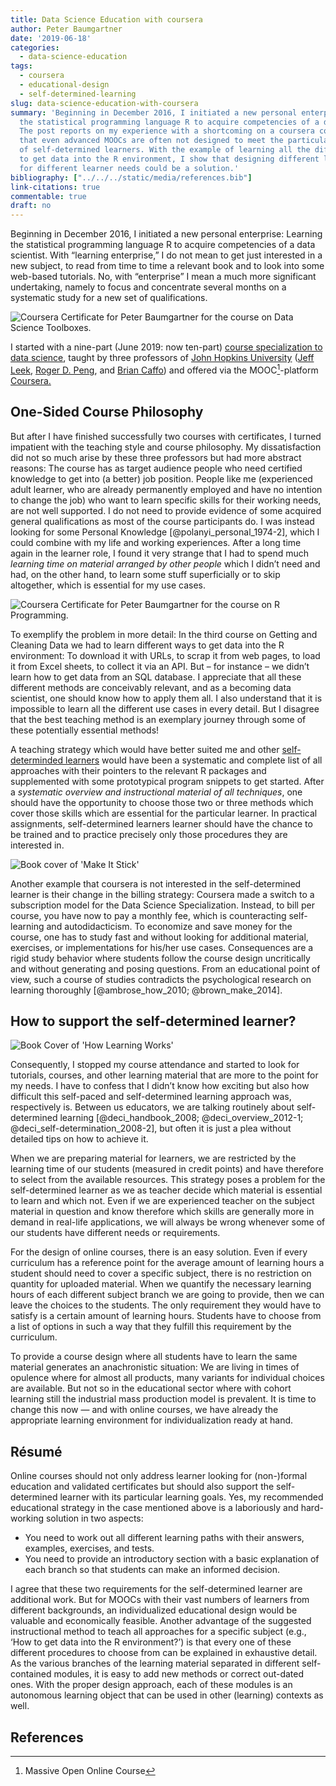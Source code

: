 ```yaml
---
title: Data Science Education with coursera
author: Peter Baumgartner
date: '2019-06-18'
categories:
  - data-science-education
tags:
  - coursera
  - educational-design
  - self-determined-learning
slug: data-science-education-with-coursera
summary: 'Beginning in December 2016, I initiated a new personal enterprise: Learning
  the statistical programming language R to acquire competencies of a data scientist.
  The post reports on my experience with a shortcoming on a coursera course and argues
  that even advanced MOOCs are often not designed to meet the particular requirements
  of self-determined learners. With the example of learning all the different ways
  to get data into the R environment, I show that designing different learning paths
  for different learner needs could be a solution.'
bibliography: ["../../../static/media/references.bib"]
link-citations: true
commentable: true
draft: no
---
```


Beginning in December 2016, I initiated a new personal enterprise: Learning the statistical programming language R to acquire competencies of a data scientist. With “learning enterprise,” I do not mean to get just interested in a new subject, to read from time to time a relevant book and to look into some web-based tutorials. No, with “enterprise” I mean a much more significant undertaking, namely to focus and concentrate several months on a systematic study for a new set of qualifications.

![Coursera Certificate for Peter Baumgartner for the course on Data Science Toolboxes.](images/Coursera-Certificate-Toolbox-min.png)

I started with a nine-part (June 2019: now ten-part) [course specialization to data science](https://www.coursera.org/specializations/jhu-data-science), taught by three professors of [John Hopkins University](https://www.jhu.edu/) ([Jeff Leek](https://www.coursera.org/instructor/~694443), [Roger D. Peng](https://www.coursera.org/instructor/rdpeng), and [Brian Caffo](https://www.coursera.org/instructor/~688901)) and offered via the MOOC[^1]-platform [Coursera.](https://www.coursera.org/)

## One-Sided Course Philosophy

But after I have finished successfully two courses with certificates, I turned impatient with the teaching style and course philosophy. My dissatisfaction did not so much arise by these three professors but had more abstract reasons: The course has as target audience people who need certified knowledge to get into (a better) job position. People like me (experienced adult learner, who are already permanently employed and have no intention to change the job) who want to learn specific skills for their working needs, are not well supported. I do not need to provide evidence of some acquired general qualifications as most of the course participants do. I was instead looking for some Personal Knowledge \[@polanyi\_personal\_1974-2\], which I could combine with my life and working experiences. After a long time again in the learner role, I found it very strange that I had to spend much *learning time on material arranged by other people* which I didn’t need and had, on the other hand, to learn some stuff superficially or to skip altogether, which is essential for my use cases.

![Coursera Certificate for Peter Baumgartner for the course on R Programming.](images/Coursera-Certificate-R-Programming-min.png)

To exemplify the problem in more detail: In the third course on Getting and Cleaning Data we had to learn different ways to get data into the R environment: To download it with URLs, to scrap it from web pages, to load it from Excel sheets, to collect it via an API. But – for instance – we didn’t learn how to get data from an SQL database. I appreciate that all these different methods are conceivably relevant, and as a becoming data scientist, one should know how to apply them all. I also understand that it is impossible to learn all the different use cases in every detail. But I disagree that the best teaching method is an exemplary journey through some of these potentially essential methods!

A teaching strategy which would have better suited me and other [self-determinded learners](https://www.schoology.com/blog/heutagogy-explained-self-determined-learning-education) would have been a systematic and complete list of all approaches with their pointers to the relevant R packages and supplemented with some prototypical program snippets to get started. After a *systematic overview and instructional material of all techniques*, one should have the opportunity to choose those two or three methods which cover those skills which are essential for the particular learner. In practical assignments, self-determined learners learner should have the chance to be trained and to practice precisely only those procedures they are interested in.

<img src="images/cover-make-it-stick-min.jpg" alt="Book cover of &apos;Make It Stick&apos;" class="floatleft"/>

Another example that coursera is not interested in the self-determined learner is their change in the billing strategy: Coursera made a switch to a subscription model for the Data Science Specialization. Instead, to bill per course, you have now to pay a monthly fee, which is counteracting self-learning and autodidacticism. To economize and save money for the course, one has to study fast and without looking for additional material, exercises, or implementations for his/her use cases. Consequences are a rigid study behavior where students follow the course design uncritically and without generating and posing questions. From an educational point of view, such a course of studies contradicts the psychological research on learning thoroughly \[@ambrose\_how\_2010; @brown\_make\_2014\].

## How to support the self-determined learner?

<img src="images/cover-how-learning-works-min.jpg" alt="Book Cover of &apos;How Learning Works&apos;" class="floatright"/>

Consequently, I stopped my course attendance and started to look for tutorials, courses, and other learning material that are more to the point for my needs. I have to confess that I didn’t know how exciting but also how difficult this self-paced and self-determined learning approach was, respectively is. Between us educators, we are talking routinely about self-determined learning \[@deci\_handbook\_2008; @deci\_overview\_2012-1; @deci\_self-determination\_2008-2\], but often it is just a plea without detailed tips on how to achieve it.

When we are preparing material for learners, we are restricted by the learning time of our students (measured in credit points) and have therefore to select from the available resources. This strategy poses a problem for the self-determined learner as we as teacher decide which material is essential to learn and which not. Even if we are experienced teacher on the subject material in question and know therefore which skills are generally more in demand in real-life applications, we will always be wrong whenever some of our students have different needs or requirements.

For the design of online courses, there is an easy solution. Even if every curriculum has a reference point for the average amount of learning hours a student should need to cover a specific subject, there is no restriction on quantity for uploaded material. When we quantify the necessary learning hours of each different subject branch we are going to provide, then we can leave the choices to the students. The only requirement they would have to satisfy is a certain amount of learning hours. Students have to choose from a list of options in such a way that they fulfill this requirement by the curriculum.

To provide a course design where all students have to learn the same material generates an anachronistic situation: We are living in times of opulence where for almost all products, many variants for individual choices are available. But not so in the educational sector where with cohort learning still the industrial mass production model is prevalent. It is time to change this now — and with online courses, we have already the appropriate learning environment for individualization ready at hand.

## Résumé

Online courses should not only address learner looking for (non-)formal education and validated certificates but should also support the self-determined learner with its particular learning goals. Yes, my recommended educational strategy in the case mentioned above is a laboriously and hard-working solution in two aspects:

-   You need to work out all different learning paths with their answers, examples, exercises, and tests.
-   You need to provide an introductory section with a basic explanation of each branch so that students can make an informed decision.

I agree that these two requirements for the self-determined learner are additional work. But for MOOCs with their vast numbers of learners from different backgrounds, an individualized educational design would be valuable and economically feasible. Another advantage of the suggested instructional method to teach all approaches for a specific subject (e.g., ‘How to get data into the R environment?’) is that every one of these different procedures to choose from can be explained in exhaustive detail. As the various branches of the learning material separated in different self-contained modules, it is easy to add new methods or correct out-dated ones. With the proper design approach, each of these modules is an autonomous learning object that can be used in other (learning) contexts as well.

## References

[^1]: Massive Open Online Course

